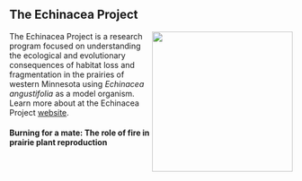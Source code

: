 ## The Echinacea Project

<img src="https://jaredjbeck.github.io/Bshx5HQCUAAIzLL.jpg"  align="right" width="250">The Echinacea Project is a research program focused on understanding the ecological and evolutionary consequences of habitat loss and fragmentation in the prairies of western Minnesota using *Echinacea angustifolia* as a model organism. Learn more about at the Echinacea Project [website](http://echinaceaproject.org/).

#### Burning for a mate: The role of fire in prairie plant reproduction
